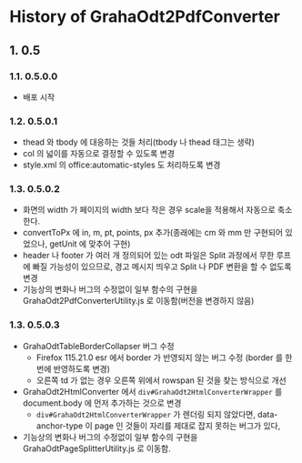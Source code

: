 # History of GrahaOdt2PdfConverter

## 1. 0.5

### 1.1. 0.5.0.0

- 배포 시작

### 1.2. 0.5.0.1

- thead 와 tbody 에 대응하는 것들 처리(tbody 나 thead 태그는 생략)
- col 의 넓이를 자동으로 결정할 수 있도록 변경
- style.xml 의 office:automatic-styles 도 처리하도록 변경

### 1.3. 0.5.0.2

- 화면의 width 가 페이지의 width 보다 작은 경우 scale을  적용해서 자동으로 축소한다.
- convertToPx 에 in, m, pt, points, px 추가(종래에는 cm 와 mm 만 구현되어 있었으나, getUnit 에 맞추어 구현)
- header 나 footer 가 여러 개 정의되어 있는 odt 파일은 Split 과정에서 무한 루프에 빠질 가능성이 있으므로, 경고 메시지 띄우고 Split 나 PDF 변환을 할 수 없도록 변경
- 기능상의 변화나 버그의 수정없이 일부 함수의 구현을 GrahaOdt2PdfConverterUtility.js 로 이동함(버전을 변경하지 않음)

### 1.3. 0.5.0.3

- GrahaOdtTableBorderCollapser 버그 수정
	- Firefox 115.21.0 esr 에서 border 가 반영되지 않는 버그 수정 (border 를 한번에 반영하도록 변경)
	- 오른쪽 td 가 없는 경우 오른쪽 위에서 rowspan 된 것을 찾는 방식으로 개선
- GrahaOdt2HtmlConverter 에서 ```div#GrahaOdt2HtmlConverterWrapper``` 를 document.body 에 먼저 추가하는 것으로 변경
	- ```div#GrahaOdt2HtmlConverterWrapper``` 가 렌더링 되지 않았다면, data-anchor-type 이 page 인 것들이 자리를 제대로 잡지 못하는 버그가 있다,
- 기능상의 변화나 버그의 수정없이 일부 함수의 구현을 GrahaOdtPageSplitterUtility.js 로 이동함.
